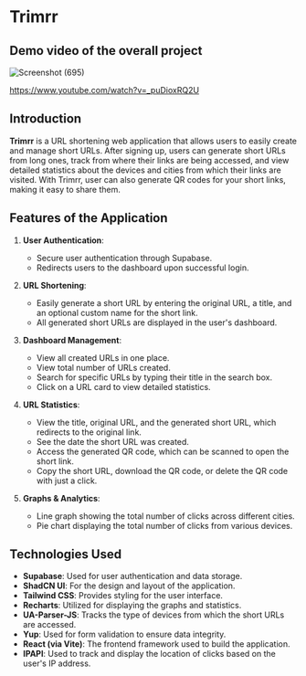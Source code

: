 # Trimrr 

## Demo video of the overall project

![Screenshot (695)](https://github.com/user-attachments/assets/a2404eb2-2530-48ea-bff7-1e211c1177d3)

https://www.youtube.com/watch?v=_puDioxRQ2U

## Introduction

**Trimrr** is a URL shortening web application that allows users to easily create and manage short URLs. After signing up, users can generate short URLs from long ones, track from where their links are being 
accessed, and view detailed statistics about the devices and cities from which their links are visited. With Trimrr, user can also generate QR codes for your short links, making it easy to share them.

## Features of the Application

1. **User Authentication**:
   - Secure user authentication through Supabase.
   - Redirects users to the dashboard upon successful login.

2. **URL Shortening**:
   - Easily generate a short URL by entering the original URL, a title, and an optional custom name for the short link.
   - All generated short URLs are displayed in the user's dashboard.

3. **Dashboard Management**:
   - View all created URLs in one place.
   - View total number of URLs created.
   - Search for specific URLs by typing their title in the search box.
   - Click on a URL card to view detailed statistics.

4. **URL Statistics**:
   - View the title, original URL, and the generated short URL, which redirects to the original link.
   - See the date the short URL was created.
   - Access the generated QR code, which can be scanned to open the short link.
   - Copy the short URL, download the QR code, or delete the QR code with just a click.

5. **Graphs & Analytics**:
   - Line graph showing the total number of clicks across different cities.
   - Pie chart displaying the total number of clicks from various devices.

## Technologies Used

- **Supabase**: Used for user authentication and data storage.
- **ShadCN UI**: For the design and layout of the application.
- **Tailwind CSS**: Provides styling for the user interface.
- **Recharts**: Utilized for displaying the graphs and statistics.
- **UA-Parser-JS**: Tracks the type of devices from which the short URLs are accessed.
- **Yup**: Used for form validation to ensure data integrity.
- **React (via Vite)**: The frontend framework used to build the application.
- **IPAPI**: Used to track and display the location of clicks based on the user's IP address.
